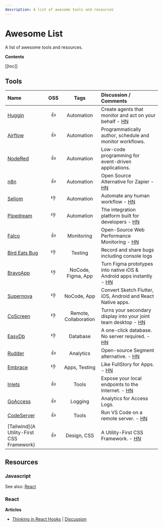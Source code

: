 ```yaml
---
description: A list of awesome tools and resources
---
```


# Awesome List

A list of awesome tools and resources.

**Contents**

[[toc]]

## Tools

| Name                                                  |     OSS      |         Tags          | Discussion / Comments                                                                                            |
| :---------------------------------------------------- | :----------: | :-------------------: | :--------------------------------------------------------------------------------------------------------------- |
| [Huggin](https://github.com/huginn/huginn)            |  :thumbsup:  |      Automation       | Create agents that monitor and act on your behalf - [HN](https://news.ycombinator.com/item?id=21772610)          |
| [Airflow](https://airflow.apache.org)                 |  :thumbsup:  |      Automation       | Programmatically author, schedule and monitor workflows.                                                         |
| [NodeRed](https://nodered.org)                        |  :thumbsup:  |      Automation       | Low-code programming for event-driven applications.                                                              |
| [n8n](https://n8n.io/)                                |  :thumbsup:  |      Automation       | Open Source Alternative for Zapier - [HN](https://hn.premii.com/#/comments/21191676)                             |
| [Seliom](https://www.seliom.com/)                     | :thumbsdown: |      Automation       | Automate any human workflow - [HN](https://hn.premii.com/#/comments/21692901)                                    |
| [Pipedream](https://pipedream.com/)                   | :thumbsdown: |      Automation       | The integration platform built for developers - [HN](https://news.ycombinator.com/item?id=21270424)              |
| [Falco](https://github.com/theodo/falco)              |  :thumbsup:  |      Monitoring       | Open-Source Web Performance Monitoring - [HN](https://hn.premii.com/#/comments/21782714)                         |
| [Bird Eats Bug](https://birdeatsbug.com/)             | :thumbsdown: |        Testing        | Record and share bugs including console logs                                                                     |
| [BravoApp](https://www.bravostudio.app/)              | :thumbsdown: |  NoCode, Figma, App   | Turn Figma prototypes into native iOS & Android apps instantly - [HN](https://hn.premii.com/#/comments/21753401) |
| [Supernova](https://supernova.io)                     | :thumbsdown: |      NoCode, App      | Convert Sketch Flutter, iOS, Android and React Native apps.                                                      |
| [CoScreen](https://www.coscreen.co/)                  | :thumbsdown: | Remote, Collaboration | Turns your secondary display into your joint team desktop - [HN](https://news.ycombinator.com/item?id=21639525)  |
| [EasyDb](https://easydb.io/)                          | :thumbsdown: |       Database        | A one-click database. No server required. - [HN](https://news.ycombinator.com/item?id=21587935)                  |
| [Rudder](https://github.com/rudderlabs/rudder-server) |  :thumbsup:  |       Analytics       | Open-source Segment alternative. - [HN](https://news.ycombinator.com/item?id=21081756)                           |
| [Embrace](https://embrace.io/)                        | :thumbsdown: |     Apps, Testing     | Like FullStory for Apps. - [HN](https://hn.premii.com/#/comments/20677403)                                       |
| [Inlets](https://github.com/inlets/inlets)            |  :thumbsup:  |         Tools         | Expose your local endpoints to the Internet. - [HN](https://hn.premii.com/#/comments/20410552)                   |
| [GoAccess](https://goaccess.io/)                      |  :thumbsup:  |        Logging        | Analytics for Access Logs.                                                                                       |
| [CodeServer](https://github.com/cdr/code-server)      |  :thumbsup:  |         Tools         | Run VS Code on a remote server.  - [HN](https://hn.premii.com/#/comments/19393972)                               |
| [Tailwind](A Utility-First CSS Framework)             |  :thumbsup:  |      Design, CSS      | A Utility-First CSS Framework.  - [HN](https://hn.premii.com/#/comments/18084013)                                |


## Resources

### Javascript

See also: [React](#react)


### React 

**Articles**

- [Thinking in React Hooks](https://wattenberger.com/blog/react-hooks) | [Discussion](https://news.ycombinator.com/item?id=21772038)
